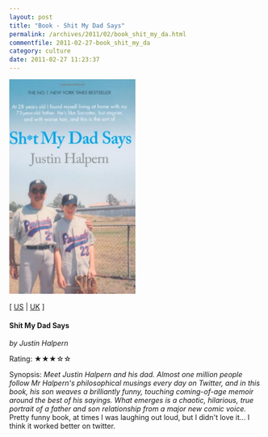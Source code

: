 ```yaml
---
layout: post
title: "Book - Shit My Dad Says"
permalink: /archives/2011/02/book_shit_my_da.html
commentfile: 2011-02-27-book_shit_my_da
category: culture
date: 2011-02-27 11:23:37
---
```


<img class="photo right" src="/assets/images/0752227408.jpg" width="250" alt="Shit My Dad Says cover" />

\[ [US](http://www.amazon.com/o/asin/0752227408) | [UK](http://www.amazon.co.uk/o/asin/0752227408) \]

#### Shit My Dad Says

<em>by Justin Halpern</em>

Rating: ★★★☆☆

<div class="book_synopsis" markdown="1">
Synopsis: <em>Meet Justin Halpern and his dad. Almost one million people follow Mr Halpern's philosophical musings every day on Twitter, and in this book, his son weaves a brilliantly funny, touching coming-of-age memoir around the best of his sayings. What emerges is a chaotic, hilarious, true portrait of a father and son relationship from a major new comic voice.</em>

</div>
Pretty funny book, at times I was laughing out loud, but I didn't love it... I think it worked better on twitter.

